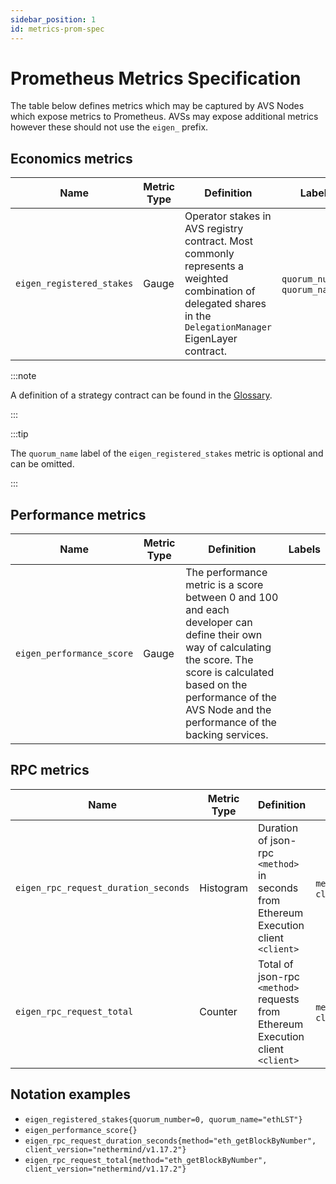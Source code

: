 ```yaml
---
sidebar_position: 1
id: metrics-prom-spec
---
```


# Prometheus Metrics Specification

The table below defines metrics which may be captured by AVS Nodes which expose metrics to Prometheus. AVSs may expose additional metrics however these should not use the `eigen_` prefix. 

## Economics metrics

| Name | Metric Type | Definition | Labels |
|---|---|---|---|
| `eigen_registered_stakes` | Gauge | Operator stakes in AVS registry contract. Most commonly represents a weighted combination of delegated shares in the `DelegationManager` EigenLayer contract. | `quorum_number`, `quorum_name` |
<!-- This is commented for M2 testnet. It will be uncommented for mainnet -->
<!-- | `eigen_fees_earned_total` | Counter | The amount of fees earned in `<unit>` of underlying `<token>` in the `<strategy>` contract. This metric **SHOULD** be omitted while fees are yet to be implemented. | `token`, `unit`, `strategy` |
| `eigen_slashing_status` | Gauge | Slashing status. The value **MUST** be 1 if the operator running `avs` has been slashed. This metric **SHOULD** not be implemented if there is no slashing in the target network (like in the upcoming testnet launch). | `avs` | -->


:::note

A definition of a strategy contract can be found in the [Glossary](/docs/glossary#strategy-contract).

:::

:::tip

The `quorum_name` label of the `eigen_registered_stakes` metric is optional and can be omitted.

:::

## Performance metrics

| Name | Metric Type | Definition | Labels |
|---|---|---|---|
| `eigen_performance_score` | Gauge | The performance metric is a score between 0 and 100 and each developer can define their own way of calculating the score. The score is calculated based on the performance of the AVS Node and the performance of the backing  services. |  |

## RPC metrics

| Name | Metric Type | Definition | Labels |
|---|---|---|---| 
| `eigen_rpc_request_duration_seconds` | Histogram | Duration of json-rpc `<method>` in seconds from Ethereum Execution client `<client>` | `method`, `client_version` |
| `eigen_rpc_request_total` | Counter | Total of json-rpc `<method>` requests from Ethereum Execution client `<client>` | `method`, `client_version` |

## Notation examples

* `eigen_registered_stakes{quorum_number=0, quorum_name="ethLST"}`
* `eigen_performance_score{}`
* `eigen_rpc_request_duration_seconds{method="eth_getBlockByNumber", client_version="nethermind/v1.17.2"}`
* `eigen_rpc_request_total{method="eth_getBlockByNumber", client_version="nethermind/v1.17.2"}` 